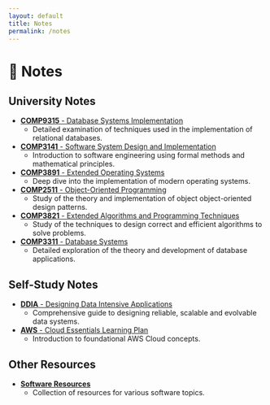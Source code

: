 ```yaml
---
layout: default
title: Notes
permalink: /notes
---
```


# 📖 Notes
## University Notes
- [**COMP9315** - Database Systems Implementation](/notes/COMP9315)
    - Detailed examination of techniques used in the implementation of relational databases.
- [**COMP3141** - Software System Design and Implementation](/notes/COMP3141)
    - Introduction to software engineering using formal methods and mathematical principles.
- [**COMP3891** - Extended Operating Systems](/notes/COMP3891)
    - Deep dive into the implementation of modern operating systems.
- [**COMP2511** - Object-Oriented Programming](/notes/COMP2511)
    - Study of the theory and implementation of object object-oriented design patterns.
- [**COMP3821** - Extended Algorithms and Programming Techniques](/notes/COMP3821)
    - Study of the techniques to design correct and efficient algorithms to solve problems.
- [**COMP3311** - Database Systems](/notes/COMP3311)
    - Detailed exploration of the theory and development of database applications. 
  
## Self-Study Notes
- [**DDIA** - Designing Data Intensive Applications](/notes/ddia)
    - Comprehensive guide to designing reliable, scalable and evolvable data systems.
- [**AWS** - Cloud Essentials Learning Plan](/notes/cloud-essentials)
    - Introduction to foundational AWS Cloud concepts.

## Other Resources
- [**Software Resources**](/notes/software-resources)
    - Collection of resources for various software topics.